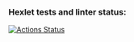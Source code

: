 ### Hexlet tests and linter status:
[![Actions Status](https://github.com/mpa-github/java-project-78/workflows/hexlet-check/badge.svg)](https://github.com/mpa-github/java-project-78/actions)